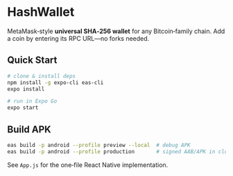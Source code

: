 # HashWallet

MetaMask‑style **universal SHA‑256 wallet** for any Bitcoin‑family chain. Add a coin by entering its RPC URL—no forks needed.

## Quick Start

```bash
# clone & install deps
npm install -g expo-cli eas-cli
expo install

# run in Expo Go
expo start
```

## Build APK

```bash
eas build -p android --profile preview --local  # debug APK
eas build -p android --profile production       # signed AAB/APK in cloud
```

See `App.js` for the one‑file React Native implementation.

